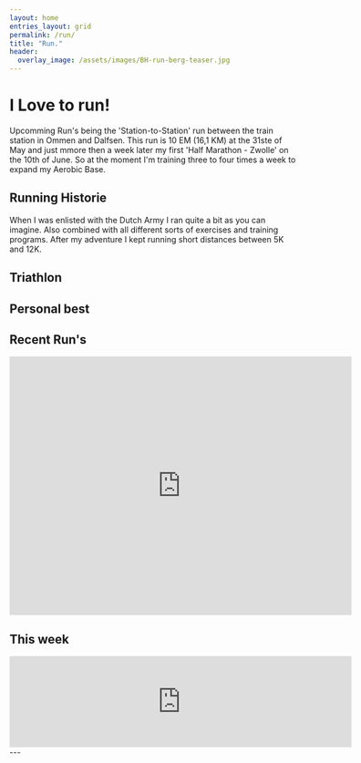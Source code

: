 ```yaml
---
layout: home
entries_layout: grid
permalink: /run/
title: "Run."
header:
  overlay_image: /assets/images/BH-run-berg-teaser.jpg
---
```


# I Love to run!

Upcomming Run's being the 'Station-to-Station' run between the train station in Ommen and Dalfsen. This run is 10 EM (16,1 KM) at the 31ste of May and just mmore then a week later my first 'Half Marathon - Zwolle' on the 10th of June. So at the moment I'm training three to four times a week to expand my Aerobic Base.

## Running Historie

When I was enlisted with the Dutch Army I ran quite a bit as you can imagine. Also combined with all different sorts of exercises and training programs. After my adventure I kept running short distances between 5K and 12K.

## Triathlon

## Personal best

## Recent Run's
<iframe height='454' width='600' frameborder='0' allowtransparency='true' scrolling='no' src='https://www.strava.com/athletes/7759071/latest-rides/9ef32ac248ca7e9276c69e06a059740f6a95969d'></iframe>

## This week

<iframe height='160' width='600' frameborder='0' allowtransparency='true' scrolling='no' src='https://www.strava.com/athletes/7759071/activity-summary/9ef32ac248ca7e9276c69e06a059740f6a95969d'></iframe>
---
